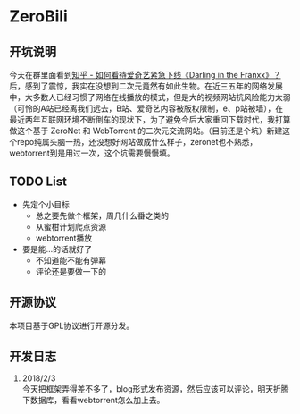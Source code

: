 # ZeroBili  

## 开坑说明  
  今天在群里面看到[知乎 - 如何看待爱奇艺紧急下线《Darling in the Franxx》？](https://www.zhihu.com/question/266592243)后，感到了震惊，我实在没想到二次元竟然有如此生物。在近三五年的网络发展中，大多数人已经习惯了网络在线播放的模式，但是大的视频网站抗风险能力太弱（可怜的A站已经离我们远去，B站、爱奇艺内容被版权限制，e、p站被墙），在最近两年互联网环境不断倒车的现状下，为了避免今后大家重回下载时代，我打算做这个基于 ZeroNet 和 WebTorrent 的二次元交流网站。（目前还是个坑）新建这个repo纯属头脑一热，还没想好网站做成什么样子，zeronet也不熟悉，webtorrent到是用过一次，这个坑需要慢慢填。

## TODO List  
* 先定个小目标
  * 总之要先做个框架，周几什么番之类的  
  * 从蜜柑计划爬点资源  
  * webtorrent播放  
* 要是能...的话就好了
  * 不知道能不能有弹幕  
  * 评论还是要做一下的  

## 开源协议
本项目基于GPL协议进行开源分发。

## 开发日志
  1. 2018/2/3  
    今天把框架弄得差不多了，blog形式发布资源，然后应该可以评论，明天折腾下数据库，看看webtorrent怎么加上去。  
